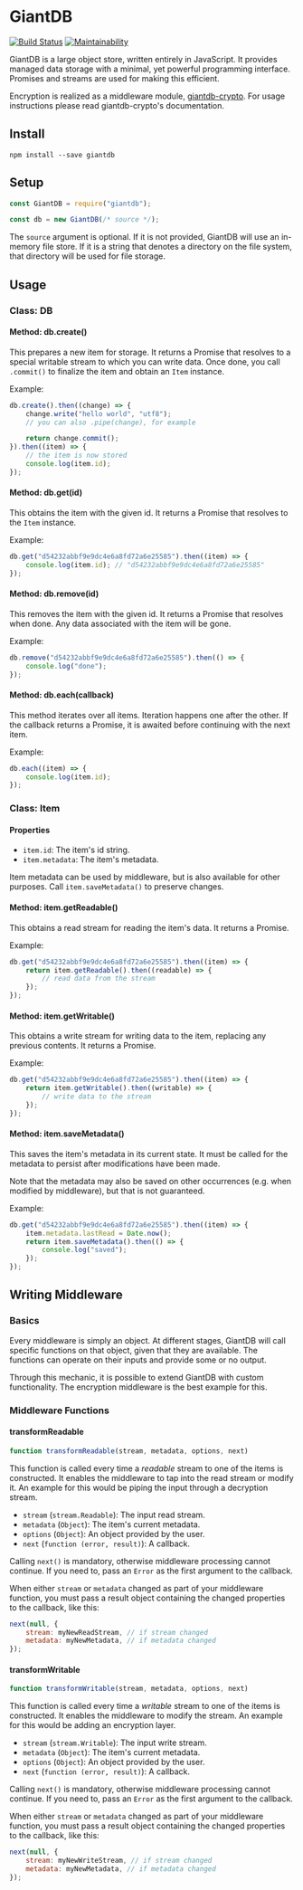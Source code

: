 # GiantDB

[![Build Status](https://travis-ci.org/meyfa/giantdb.svg?branch=master)](https://travis-ci.org/meyfa/giantdb)
[![Maintainability](https://api.codeclimate.com/v1/badges/39ebc35a4b32350a0191/maintainability)](https://codeclimate.com/github/meyfa/giantdb/maintainability)

GiantDB is a large object store, written entirely in JavaScript. It provides
managed data storage with a minimal, yet powerful programming interface.
Promises and streams are used for making this efficient.

Encryption is realized as a middleware module,
[giantdb-crypto](https://github.com/meyfa/giantdb-crypto). For usage
instructions please read giantdb-crypto's documentation.

## Install

```
npm install --save giantdb
```

## Setup

```javascript
const GiantDB = require("giantdb");

const db = new GiantDB(/* source */);
```

The `source` argument is optional. If it is not provided, GiantDB will use an
in-memory file store. If it is a string that denotes a directory on the file
system, that directory will be used for file storage.

## Usage

### Class: DB

#### Method: db.create()

This prepares a new item for storage. It returns a Promise that resolves to a
special writable stream to which you can write data. Once done, you call
`.commit()` to finalize the item and obtain an `Item` instance.

Example:

```javascript
db.create().then((change) => {
    change.write("hello world", "utf8");
    // you can also .pipe(change), for example

    return change.commit();
}).then((item) => {
    // the item is now stored
    console.log(item.id);
});
```

#### Method: db.get(id)

This obtains the item with the given id. It returns a Promise that resolves to
the `Item` instance.

Example:

```javascript
db.get("d54232abbf9e9dc4e6a8fd72a6e25585").then((item) => {
    console.log(item.id); // "d54232abbf9e9dc4e6a8fd72a6e25585"
});
```

#### Method: db.remove(id)

This removes the item with the given id. It returns a Promise that resolves when
done. Any data associated with the item will be gone.

Example:

```javascript
db.remove("d54232abbf9e9dc4e6a8fd72a6e25585").then(() => {
    console.log("done");
});
```

#### Method: db.each(callback)

This method iterates over all items. Iteration happens one after the other. If
the callback returns a Promise, it is awaited before continuing with the next
item.

Example:

```javascript
db.each((item) => {
    console.log(item.id);
});
```

### Class: Item

#### Properties

- `item.id`: The item's id string.
- `item.metadata`: The item's metadata.

Item metadata can be used by middleware, but is also available for other
purposes. Call `item.saveMetadata()` to preserve changes.

#### Method: item.getReadable()

This obtains a read stream for reading the item's data. It returns a Promise.

Example:

```javascript
db.get("d54232abbf9e9dc4e6a8fd72a6e25585").then((item) => {
    return item.getReadable().then((readable) => {
        // read data from the stream
    });
});
```

#### Method: item.getWritable()

This obtains a write stream for writing data to the item, replacing any previous
contents. It returns a Promise.

Example:

```javascript
db.get("d54232abbf9e9dc4e6a8fd72a6e25585").then((item) => {
    return item.getWritable().then((writable) => {
        // write data to the stream
    });
});
```

#### Method: item.saveMetadata()

This saves the item's metadata in its current state. It must be called for the
metadata to persist after modifications have been made.

Note that the metadata may also be saved on other occurrences (e.g. when
modified by middleware), but that is not guaranteed.

Example:

```javascript
db.get("d54232abbf9e9dc4e6a8fd72a6e25585").then((item) => {
    item.metadata.lastRead = Date.now();
    return item.saveMetadata().then(() => {
        console.log("saved");
    });
});
```

## Writing Middleware

### Basics

Every middleware is simply an object. At different stages, GiantDB will call
specific functions on that object, given that they are available. The functions
can operate on their inputs and provide some or no output.

Through this mechanic, it is possible to extend GiantDB with custom
functionality. The encryption middleware is the best example for this.

### Middleware Functions

#### transformReadable

```javascript
function transformReadable(stream, metadata, options, next)
```

This function is called every time a *readable* stream to one of the items is
constructed. It enables the middleware to tap into the read stream or modify it.
An example for this would be piping the input through a decryption stream.

- `stream` (`stream.Readable`): The input read stream.
- `metadata` (`Object`): The item's current metadata.
- `options` (`Object`): An object provided by the user.
- `next` (`function (error, result)`): A callback.

Calling `next()` is mandatory, otherwise middleware processing cannot continue.
If you need to, pass an `Error` as the first argument to the callback.

When either `stream` or `metadata` changed as part of your middleware function,
you must pass a result object containing the changed properties to the callback,
like this:

```javascript
next(null, {
    stream: myNewReadStream, // if stream changed
    metadata: myNewMetadata, // if metadata changed
});
```

#### transformWritable

```javascript
function transformWritable(stream, metadata, options, next)
```

This function is called every time a *writable* stream to one of the items is
constructed. It enables the middleware to modify the stream.
An example for this would be adding an encryption layer.

- `stream` (`stream.Writable`): The input write stream.
- `metadata` (`Object`): The item's current metadata.
- `options` (`Object`): An object provided by the user.
- `next` (`function (error, result)`): A callback.

Calling `next()` is mandatory, otherwise middleware processing cannot continue.
If you need to, pass an `Error` as the first argument to the callback.

When either `stream` or `metadata` changed as part of your middleware function,
you must pass a result object containing the changed properties to the callback,
like this:

```javascript
next(null, {
    stream: myNewWriteStream, // if stream changed
    metadata: myNewMetadata, // if metadata changed
});
```
